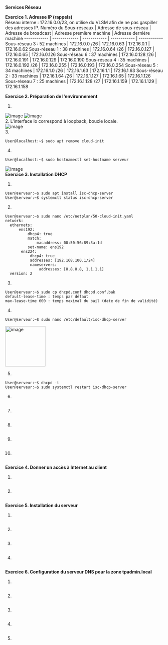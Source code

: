 **Services Réseau**

**Exercice 1. Adresse IP (rappels)**  
Réseau interne : 172.16.0.0/23, on utilise  du VLSM afin de ne pas gaspiller des adresses IP.
Numéro du Sous-réseaux | Adresse de sous-réseau | Adresse de broadcast | Adresse première machine | Adresse dernière machine
------------ | ------------- | ------------ | ------------ | ------------
Sous-réseau 3 : 52 machines | 172.16.0.0     /26 | 172.16.0.63 | 172.16.0.1 | 172.16.0.62
Sous-réseau 1 : 38 machines | 172.16.0.64    /26 | 172.16.0.127 | 172.16.0.65 | 172.16.0.126
Sous-réseau 6 : 37 machines | 172.16.0.128   /26 | 172.16.0.191 | 172.16.0.129 | 172.16.0.190
Sous-réseau 4 : 35 machines | 172.16.0.192   /26 | 172.16.0.255 | 172.16.0.193 | 172.16.0.254
Sous-réseau 5 : 34 machines | 172.16.1.0     /26 | 172.16.1.63 | 172.16.1.1 | 172.16.1.63
Sous-réseau 2 : 33 machines | 172.16.1.64    /26 | 172.16.1.127 | 172.16.1.65 | 172.16.1.126
Sous-réseau 7 : 25 machines | 172.16.1.128   /27 | 172.16.1.159 | 172.16.1.129 | 172.16.1.158

**Exercice 2. Préparation de l'environnement**  

1. 
![image](https://user-images.githubusercontent.com/97438358/193532644-1de9721c-90c2-4dc7-a73a-f09cf76b754a.png)
![image](https://user-images.githubusercontent.com/97438358/193533893-ddac7d8a-b502-4ad9-bb0e-770c09e44dc9.png)  
2.
L'interface lo correspond à loopback, boucle locale.  
![image](https://user-images.githubusercontent.com/97438358/193534322-179c95ad-057b-454e-8ca1-94e103ac914d.png)  
3.
```console
User@localhost:~$ sudo apt remove cloud-init
```  
4.
```console
User@localhost:~$ sudo hostnamectl set-hostname serveur
```
![image](https://user-images.githubusercontent.com/97438358/193543933-4fb36568-5ca9-421c-b667-cbbac7757021.png)  
**Exercice 3. Installation DHCP**

1. 
```console
User@serveur:~$ sudo apt install isc-dhcp-server
User@serveur:~$ systemctl status isc-dhcp-server
```
2.
```console
User@serveur:~$ sudo nano /etc/netplan/50-cloud-init.yaml
network:
  ethernets:
      ens192:
          dhcp4: true
          match:
              macaddress: 00:50:56:89:3a:1d
          set-name: ens192
       ens224:
           dhcp4: true
           addresses: [192.168.100.1/24]
           nameservers:
               addresses: [8.8.8.8, 1.1.1.1]
  version: 2
```
3. 
```console
User@serveur:~$ sudo cp dhcpd.conf dhcpd.conf.bak
default-lease-time : temps par défaut
max-lease-time 600 : temps maximal du bail (date de fin de validité)
```
4. 
```console
User@serveur:~$ sudo nano /etc/default/isc-dhcp-server
```
<img width="128" alt="image" src="https://user-images.githubusercontent.com/97438358/194771389-bf2949c4-119b-406f-8995-5966a35b35d4.png">  

5. 
```console
User@serveur:~$ dhcpd -t
User@serveur:~$ sudo systemctl restart isc-dhcp-server
```
6. 
```console

```
7. 
```console

```
8. 
```console

```
9. 
```console

```
10. 
```console

```
**Exercice 4. Donner un accès à Internet au client**  

1.
```console

```
2.
```console

```
**Exercice 5. Installation du serveur**  

1.
```console

```
2.
```console

```
3.
```console

```
4.
```console

```
**Exercice 6. Configuration du serveur DNS pour la zone tpadmin.local**  

1.
```console

```
2.
```console

```
3.
```console

```
4.
```console

```
5.
```console

```
